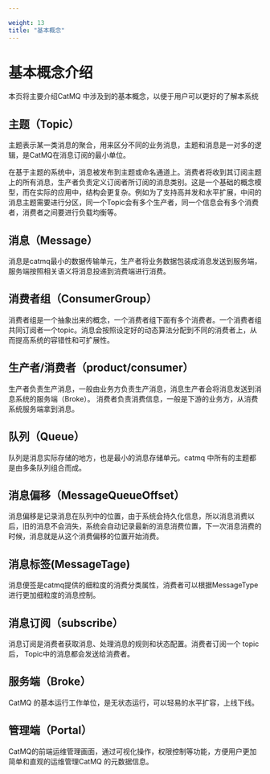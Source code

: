 ```yaml
---

weight: 13
title: "基本概念"
---
```



# 基本概念介绍
本页将主要介绍CatMQ 中涉及到的基本概念，以便于用户可以更好的了解本系统

## 主题（Topic）
主题表示某一类消息的聚合，用来区分不同的业务消息，主题和消息是一对多的逻辑，是CatMQ在消息订阅的最小单位。

在基于主题的系统中，消息被发布到主题或命名通道上。消费者将收到其订阅主题上的所有消息，生产者负责定义订阅者所订阅的消息类别。这是一个基础的概念模型，而在实际的应用中，结构会更复杂。例如为了支持高并发和水平扩展，中间的消息主题需要进行分区，同一个Topic会有多个生产者，同一个信息会有多个消费者，消费者之间要进行负载均衡等。

## 消息（Message）
消息是catmq最小的数据传输单元，生产者将业务数据包装成消息发送到服务端，服务端按照相关语义将消息投递到消费端进行消费。

## 消费者组（ConsumerGroup）
消费者组是一个抽象出来的概念，一个消费者组下面有多个消费者。一个消费者组共同订阅者一个topic。消息会按照设定好的动态算法分配到不同的消费者上，从而提高系统的容错性和可扩展性。

## 生产者/消费者（product/consumer）
生产者负责生产消息，一般由业务方负责生产消息，消息生产者会将消息发送到消息系统的服务端（Broke）。
消费者负责消费信息，一般是下游的业务方，从消费系统服务端拿到消息。

## 队列（Queue）
队列是消息实际存储的地方，也是最小的消息存储单元。catmq 中所有的主题都是由多条队列组合而成。

## 消息偏移（MessageQueueOffset）
消息偏移是记录消息在队列中的位置，由于系统会持久化信息，所以消息消费以后，旧的消息不会消失，系统会自动记录最新的消息消费位置，下一次消息消费的时候，消息就是从这个消费偏移的位置开始消费。

## 消息标签(MessageTage)
消息便签是catmq提供的细粒度的消费分类属性，消费者可以根据MessageType进行更加细粒度的消息控制。

## 消息订阅（subscribe）
消息订阅是消费者获取消息、处理消息的规则和状态配置。消费者订阅一个 topic 后， Topic中的消息都会发送给消费者。


## 服务端（Broke）
CatMQ 的基本运行工作单位，是无状态运行，可以轻易的水平扩容，上线下线。


## 管理端（Portal）
CatMQ的前端运维管理画面，通过可视化操作，权限控制等功能，方便用户更加简单和直观的运维管理CatMQ 的元数据信息。




